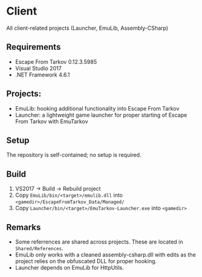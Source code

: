 # Client
All client-related projects (Launcher, EmuLib, Assembly-CSharp)

## Requirements
- Escape From Tarkov 0.12.3.5985
- Visual Studio 2017
- .NET Framework 4.6.1

## Projects:
- EmuLib: hooking additional functionality into Escape From Tarkov
- Launcher: a lightweight game launcher for proper starting of Escape From Tarkov with EmuTarkov

## Setup
The repository is self-contained; no setup is required.

## Build
1. VS2017 -> Build -> Rebuild project
2. Copy `EmuLib/bin/<target>/emulib.dll` into `<gamedir>/EscapeFromTarkov_Data/Managed/`
3. Copy `Launcher/bin/<target>/EmuTarkov-Launcher.exe` into `<gamedir>`

## Remarks
- Some referrences are shared across projects. These are located in `Shared/References`.
- EmuLib only works with a cleaned assembly-csharp.dll with edits as the project relies on the obfuscated DLL for proper hooking.
- Launcher depends on EmuLib for HttpUtils.
